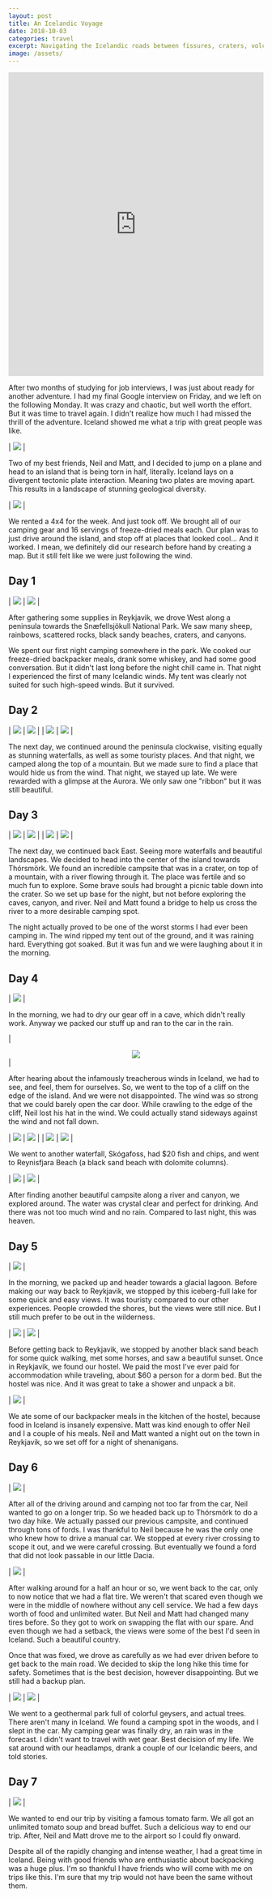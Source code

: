 ```yaml
---
layout: post
title: An Icelandic Voyage
date: 2018-10-03
categories: travel
excerpt: Navigating the Icelandic roads between fissures, craters, volcanoes, glaciers, and mountains.
image: /assets/
---
```


<iframe width="100%" height="600" frameborder="0" scrolling="no" marginheight="0" marginwidth="0" src="https://maps.google.com/maps?width=100%25&amp;height=600&amp;hl=en&amp;q=Iceland&amp;output=embed"></iframe>

After two months of studying for job interviews, I was just about ready for another adventure. I had my final Google interview on Friday, and we left on the following Monday. It was crazy and chaotic, but well worth the effort. But it was time to travel again. I didn't realize how much I had missed the thrill of the adventure. Iceland showed me what a trip with great people was like.

| <img src="/assets/an-icelandic-voyage/IMG_0694.jpg"> |

Two of my best friends, Neil and Matt, and I decided to jump on a plane and head to an island that is being torn in half, literally. Iceland lays on a divergent tectonic plate interaction. Meaning two plates are moving apart. This results in a landscape of stunning geological diversity.

| <img src="/assets/an-icelandic-voyage/IMG_1101.jpg"> |

We rented a 4x4 for the week. And just took off. We brought all of our camping gear and 16 servings of freeze-dried meals each. Our plan was to just drive around the island, and stop off at places that looked cool... And it worked. I mean, we definitely did our research before hand by creating a map. But it still felt like we were just following the wind.

## Day 1

| <img src="/assets/an-icelandic-voyage/IMG_0719.jpg"> | <img src="/assets/an-icelandic-voyage/IMG_0701.jpg"> |

After gathering some supplies in Reykjavik, we drove West along a peninsula towards the Snæfellsjökull National Park. We saw many sheep, rainbows, scattered rocks, black sandy beaches, craters, and canyons.

We spent our first night camping somewhere in the park. We cooked our freeze-dried backpacker meals, drank some whiskey, and had some good conversation. But it didn't last long before the night chill came in. That night I experienced the first of many Icelandic winds. My tent was clearly not suited for such high-speed winds. But it survived.

## Day 2

| <img src="/assets/an-icelandic-voyage/IMG_1132.jpg"> | <img src="/assets/an-icelandic-voyage/IMG_1121.jpg"> |
| <img src="/assets/an-icelandic-voyage/IMG_1120.jpg"> | <img src="/assets/an-icelandic-voyage/IMG_1116.jpg"> |

The next day, we continued around the peninsula clockwise, visiting equally as stunning waterfalls, as well as some touristy places. And that night, we camped along the top of a mountain. But we made sure to find a place that would hide us from the wind. That night, we stayed up late. We were rewarded with a glimpse at the Aurora. We only saw one "ribbon" but it was still beautiful.

## Day 3

| <img src="/assets/an-icelandic-voyage/IMG_1127.jpg"> | <img src="/assets/an-icelandic-voyage/IMG_0924.jpg"> |
| <img src="/assets/an-icelandic-voyage/IMG_0929.jpg"> | <img src="/assets/an-icelandic-voyage/IMG_0904.jpg"> |

The next day, we continued back East. Seeing more waterfalls and beautiful landscapes. We decided to head into the center of the island towards Thórsmörk. We found an incredible campsite that was in a crater, on top of a mountain, with a river flowing through it. The place was fertile and so much fun to explore. Some brave souls had brought a picnic table down into the crater. So we set up base for the night, but not before exploring the caves, canyon, and river. Neil and Matt found a bridge to help us cross the river to a more desirable camping spot.

The night actually proved to be one of the worst storms I had ever been camping in. The wind ripped my tent out of the ground, and it was raining hard. Everything got soaked. But it was fun and we were laughing about it in the morning.

## Day 4

| <img src="/assets/an-icelandic-voyage/IMG_0928.jpg"> |

In the morning, we had to dry our gear off in a cave, which didn't really work. Anyway we packed our stuff up and ran to the car in the rain.

| <center><img src="/assets/an-icelandic-voyage/IMG_0943.GIF"></center> |

After hearing about the infamously treacherous winds in Iceland, we had to see, and feel, them for ourselves. So, we went to the top of a cliff on the edge of the island. And we were not disappointed. The wind was so strong that we could barely open the car door. While crawling to the edge of the cliff, Neil lost his hat in the wind. We could actually stand sideways against the wind and not fall down.

| <img src="/assets/an-icelandic-voyage/IMG_1084.jpg"> | <img src="/assets/an-icelandic-voyage/IMG_0945.jpg"> |
| <img src="/assets/an-icelandic-voyage/IMG_0947.jpg"> | <img src="/assets/an-icelandic-voyage/IMG_0953.jpg"> |

We went to another waterfall, Skógafoss, had $20 fish and chips, and went to Reynisfjara Beach (a black sand beach with dolomite columns).

| <img src="/assets/an-icelandic-voyage/IMG_0984.jpg"> | <img src="/assets/an-icelandic-voyage/IMG_1027.jpg"> |

After finding another beautiful campsite along a river and canyon, we explored around. The water was crystal clear and perfect for drinking. And there was not too much wind and no rain. Compared to last night, this was heaven.

## Day 5

| <img src="/assets/an-icelandic-voyage/IMG_1065.jpg"> |

In the morning, we packed up and header towards a glacial lagoon. Before making our way back to Reykjavik, we stopped by this iceberg-full lake for some quick and easy views. It was touristy compared to our other experiences. People crowded the shores, but the views were still nice. But I still much prefer to be out in the wilderness.

| <img src="/assets/an-icelandic-voyage/IMG_1038.jpg"> | <img src="/assets/an-icelandic-voyage/IMG_1052.jpg"> |

Before getting back to Reykjavik, we stopped by another black sand beach for some quick walking, met some horses, and saw a beautiful sunset. Once in Reykjavik, we found our hostel. We paid the most I've ever paid for accommodation while traveling, about $60 a person for a dorm bed. But the hostel was nice. And it was great to take a shower and unpack a bit.

| <img src="/assets/an-icelandic-voyage/IMG_1072.jpg"> |

We ate some of our backpacker meals in the kitchen of the hostel, because food in Iceland is insanely expensive. Matt was kind enough to offer Neil and I a couple of his meals. Neil and Matt wanted a night out on the town in Reykjavik, so we set off for a night of shenanigans.

## Day 6

| <img src="/assets/an-icelandic-voyage/IMG_1073.jpg"> |

After all of the driving around and camping not too far from the car, Neil wanted to go on a longer trip. So we headed back up to Thórsmörk to do a two day hike. We actually passed our previous campsite, and continued through tons of fords. I was thankful to Neil because he was the only one who knew how to drive a manual car. We stopped at every river crossing to scope it out, and we were careful crossing. But eventually we found a ford that did not look passable in our little Dacia.

| <img src="/assets/an-icelandic-voyage/IMG_1082.jpg"> |

After walking around for a half an hour or so, we went back to the car, only to now notice that we had a flat tire. We weren't that scared even though we were in the middle of nowhere without any cell service. We had a few days worth of food and unlimited water. But Neil and Matt had changed many tires before. So they got to work on swapping the flat with our spare. And even though we had a setback, the views were some of the best I'd seen in Iceland. Such a beautiful country.

Once that was fixed, we drove as carefully as we had ever driven before to get back to the main road. We decided to skip the long hike this time for safety. Sometimes that is the best decision, however disappointing. But we still had a backup plan.

| <img src="/assets/an-icelandic-voyage/IMG_1089.jpg"> | <img src="/assets/an-icelandic-voyage/IMG_1087.jpg"> |

We went to a geothermal park full of colorful geysers, and actual trees. There aren't many in Iceland. We found a camping spot in the woods, and I slept in the car. My camping gear was finally dry, an rain was in the forecast. I didn't want to travel with wet gear. Best decision of my life. We sat around with our headlamps, drank a couple of our Icelandic beers, and told stories.

## Day 7

| <img src="/assets/an-icelandic-voyage/IMG_1096.jpg"> |

We wanted to end our trip by visiting a famous tomato farm. We all got an unlimited tomato soup and bread buffet. Such a delicious way to end our trip. After, Neil and Matt drove me to the airport so I could fly onward.

Despite all of the rapidly changing and intense weather, I had a great time in Iceland. Being with good friends who are enthusiastic about backpacking was a huge plus. I'm so thankful I have friends who will come with me on trips like this. I'm sure that my trip would not have been the same without them.